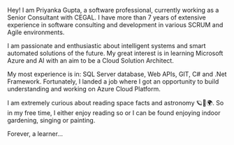 Hey! I am Priyanka Gupta, a software professional, currently working as a Senior Consultant with CEGAL. I have more than 7 years of extensive experience in software consulting and development in various SCRUM and Agile environments.

I am passionate and enthusiastic about intelligent systems and smart automated solutions of the future. My great interest is in learning Microsoft Azure and AI with an aim to be a Cloud Solution Architect.

My most experience is in: SQL Server database, Web APIs, GIT, C# and .Net Framework. Fortunately, I landed a job where I got an opportunity to build understanding and working on Azure Cloud Platform.

I am extremely curious about reading space facts and astronomy 🪐🔭🌍. So in my free time, I either enjoy reading so or I can be found enjoying indoor gardening, singing or painting.

Forever, a learner...
